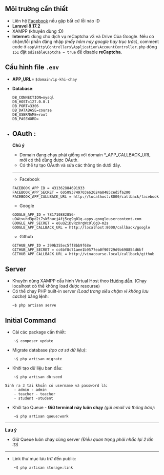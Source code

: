 ## Môi trường cần thiết
- Liên hệ [Facebook](fb.me/SownBanana) nếu gặp bất cứ lỗi nào :D
- **Laravel 8.17.2**
- XAMPP (khuyên dùng :D)
- **Internet**: dùng cho dịch vụ reCaptcha v3 và Drive Của Google. Nếu có chậm/lỗi phần đăng nhập _(mấy hôm nay google hay trục trặc)_, comment code ở `app\Http\Controllers\Application\AccountController.php` dòng `151` đặt `$disableCaptcha = true` để disable **reCaptcha**.

## Cấu hình file `.env`

  - **APP_URL**= `$domain/ip-khi-chay`
  - **Database**:
        
        DB_CONNECTION=mysql
        DB_HOST=127.0.0.1
        DB_PORT=3306
        DB_DATABASE=course
        DB_USERNAME=root
        DB_PASSWORD=

  - **OAuth** :
    ---
    **Chú ý**

    - Domain đang chạy phải giống với domain *_APP_CALLBACK_URL mới có thể dùng được OAuth.
    - Có thể tự tạo OAuth và sửa các thông tin dưới đây.

    ---
       - Facebook 

        FACEBOOK_APP_ID = 431362884691933
        FACEBOOK_APP_SECRET = 605093749703e62024a8485ced5fa200
        FACEBOOK_APP_CALLBACK_URL = http://localhost:8000/callback/facebook
       
       - Google

        GOOGLE_APP_ID = 781710882056-u94tvuhd3pd2i7sk5hucj4fj5cg9q01q.apps.googleusercontent.com
        GOOGLE_APP_SECRET = e6uQZiDvRzXrgWc0l6gD-m2s
        GOOGLE_APP_CALLBACK_URL = http://localhost:8000/callback/google

       - Github

        GITHUB_APP_ID = 399b355ec5ff8bb9f68e
        GITHUB_APP_SECRET = cc6bf8c71aee1b9577ea0f90729d9b698854d6bf
        GITHUB_APP_CALLBACK_URL = http://vinacourse.local/callback/github
        

## **Server**

-   Khuyên dùng XAMPP cấu hình Virtual Host theo [Hướng dẫn](https://kipalog.com/posts/Cau-hinh-Virtual-Host-trong-XAMPP). (Chạy localhost có thể không load được resourse)
-   Có thể chạy PHP built-in server *(Load trang siêu chậm vì không lưu cache)* bằng lệnh:
    ```console
    ~$ php artisan serve
    ```

## **Initial Command**

- Cài các package cần thiết:
```console
    ~$ composer update
```
- Migrate database *(tạo cơ sở dữ liệu)*:
```console
    ~$ php artisan migrate
```
- Khởi tạo dữ liệu ban đầu: 
```console
    ~$ php artisan db:seed
```
    Sinh ra 3 tài khoản có username và password là:
        - admin - admin
        - teacher - teacher
        - student -student
- Khởi tạo Queue - **Giữ terminal này luôn chạy** *(gửi email và thông báo)*:
```console
    ~$ php artisan queue:work
```
---
**Lưu ý**

-  Giữ Queue luôn chạy cùng server *(Điều quan trọng phải nhắc lại 2 lần :D)*
---
- Link thư mục lưu trữ đến public:
```console
    ~$ php artisan storage:link
```